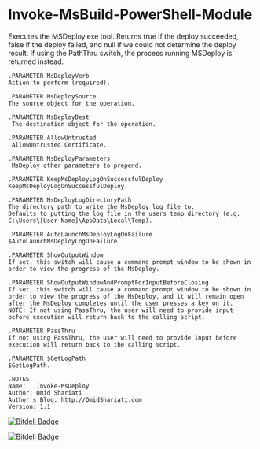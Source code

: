 Invoke-MsBuild-PowerShell-Module
================================

Executes the MSDeploy.exe tool. Returns true if the deploy succeeded, false if the deploy failed, and null if we could not determine the deploy result. If using the PathThru switch, the process running MSDeploy is returned instead.
	
	.PARAMETER MsDeployVerb
	Action to perform (required).

	.PARAMETER MsDeploySource
	The source object for the operation.

	.PARAMETER MsDeployDest
	 The destination object for the operation.

	.PARAMETER AllowUntrusted
	 AllowUntrusted Certificate.

	.PARAMETER MsDeployParameters
	 MsDeploy other parameters to prepend.

	.PARAMETER KeepMsDeployLogOnSuccessfulDeploy
	KeepMsDeployLogOnSuccessfulDeploy.
	
	.PARAMETER MsDeployLogDirectoryPath
	The directory path to write the MsDeploy log file to.
	Defaults to putting the log file in the users temp directory (e.g. C:\Users\[User Name]\AppData\Local\Temp).

	.PARAMETER AutoLaunchMsDeployLogOnFailure
	$AutoLaunchMsDeployLogOnFailure.

	.PARAMETER ShowOutputWindow
	If set, this switch will cause a command prompt window to be shown in order to view the progress of the MsDeploy.

	.PARAMETER ShowOutputWindowAndPromptForInputBeforeClosing
	If set, this switch will cause a command prompt window to be shown in order to view the progress of the MsDeploy, and it will remain open
	after the MsDeploy completes until the user presses a key on it.
	NOTE: If not using PassThru, the user will need to provide input before execution will return back to the calling script.

	.PARAMETER PassThru
	If not using PassThru, the user will need to provide input before execution will return back to the calling script.

	.PARAMETER $GetLogPath
	$GetLogPath.
	
	.NOTES
	Name:   Invoke-MsDeploy
	Author: Omid Shariati
	Author's Blog: http://OmidShariati.com
	Version: 1.1


[![Bitdeli Badge](https://d2weczhvl823v0.cloudfront.net/omids20m/invoke-msbuild-powershell-module/trend.png)](https://bitdeli.com/free "Bitdeli Badge")



[![Bitdeli Badge](https://d2weczhvl823v0.cloudfront.net/omids20m/invoke-msdeploy-powershell-module/trend.png)](https://bitdeli.com/free "Bitdeli Badge")

